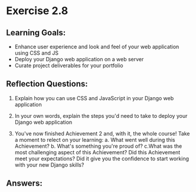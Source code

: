 # Exercise 2.8

## Learning Goals:

- Enhance user experience and look and feel of your web application using CSS and JS
- Deploy your Django web application on a web server
- Curate project deliverables for your portfolio

## Reflection Questions: 

1. Explain how you can use CSS and JavaScript in your Django web application

2. In your own words, explain the steps you'd need to take to deploy your Django web application

3. You've now finished Achievement 2 and, with it, the whole course! Take a moment to relect on your learning:
   a. What went well during this Achievement?
   b. What's something you're proud of?
   c.What was the most challenging aspect of this Achievement?
   Did this Achievement meet your expectations? Did it give you the confidence to start working with your new Django skills?
   
## Answers:
